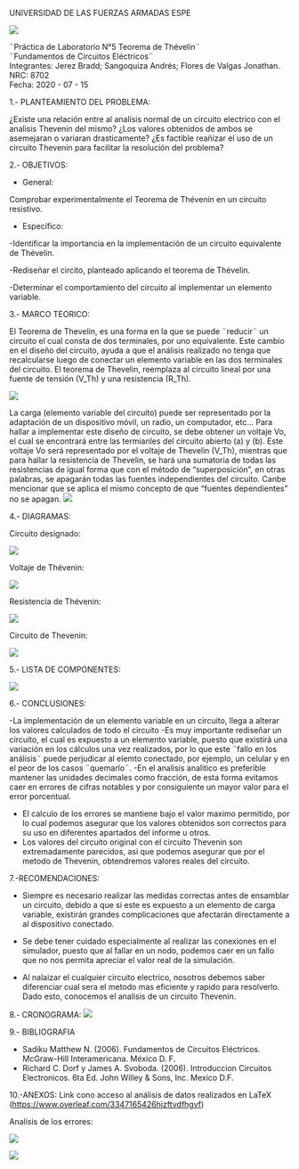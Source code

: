 UNIVERSIDAD DE LAS FUERZAS ARMADAS ESPE

![](https://github.com/BraddJCJ/Informe5_Jerez_Sangoquiza_Zambrano/blob/master/img/Logo_ESPE.png)

¨Práctica de Laboratorio N°5 Teorema de Thévelin¨  
¨Fundamentos de Circuitos Eléctricos¨  
Integrantes: Jerez Bradd; Sangoquiza Andrés; Flores de Valgas Jonathan.  
NRC: 8702   
Fecha: 2020 - 07 - 15  

1.- PLANTEAMIENTO DEL PROBLEMA:

¿Existe una relación entre al analísis normal de un circuito electrico con el analisis Thevenin del mismo? ¿Los valores obtenidos de ambos se asemejaran o variaran drasticamente? ¿Es factible reañizar el uso de un circuito Thevenin para facilitar la resolución del problema?

2.- OBJETIVOS:

* General: 

Comprobar experimentalmente el Teorema de Thévenin en un circuito resistivo.
* Específico:

-Identificar la importancia en la implementación de un circuito equivalente de Thévelin.

-Rediseñar el circito, planteado aplicando el teorema de Thévelin.

-Determinar el comportamiento del circuito al implementar un elemento variable. 


3.- MARCO TEORICO:

El Teorema de Thevelin, es una forma en la que se puede ¨reducir¨ un circuito el cual consta de dos terminales, por uno equivalente. Este cambio en el diseño del circuito, ayuda a que el análisis realizado no tenga que recalcularse luego de conectar un elemento variable en las dos terminales del circuito. El teorema de Thevelin, reemplaza al circuito lineal por una fuente de tensión (V_Th) y una resistencia (R_Th). 

![](https://github.com/BraddJCJ/Informe5_Jerez_Sangoquiza_Zambrano/blob/master/img/Fig.1.png)

La carga (elemento variable del circuito) puede ser representado por la adaptación de un dispositivo móvil, un radio, un computador, etc...
Para hallar a implementar este diseño de circuito, se debe obtener un voltaje Vo, el cual se encontrará entre las termianles del circuito abierto (a) y (b). Este voltaje Vo será representado por el voltaje de Thevelin (V_Th), mientras que para hallar la resistencia de Thevelin, se hará una sumatoria de todas las resistencias de igual forma que con el método de “superposición”, en otras palabras, se apagarán todas las fuentes independientes del circuito. Canbe mencionar que se aplica el mismo concepto de que “fuentes dependientes” no se apagan.
![](https://github.com/BraddJCJ/Informe5_Jerez_Sangoquiza_Zambrano/blob/master/img/Sadiku%203%20Ed.pdf%20-%20Adobe%20Acrobat%20Reader%20DC%2014_07_2020%2019_43_00.png)


4.- DIAGRAMAS:

Circuito designado:

![](https://github.com/BraddJCJ/Informe5_Jerez_Sangoquiza_Zambrano/blob/master/img/Diagrama%20P5.png)

Voltaje de Thévenin:
 
 ![](https://github.com/BraddJCJ/Informe5_Jerez_Sangoquiza_Zambrano/blob/master/img/Pr%C3%A1cticaN5%20VTh.png)

Resistencia de Thévenin:
 
 ![](https://github.com/BraddJCJ/Informe5_Jerez_Sangoquiza_Zambrano/blob/master/img/Pr%C3%A1cticaN5%20RTh.png)

Circuito de Thevenin:

![](https://github.com/BraddJCJ/Informe5_Jerez_Sangoquiza_Zambrano/blob/master/img/DiagramaP5The.png)


5.- LISTA DE COMPONENTES:

![](https://github.com/BraddJCJ/Informe5_Jerez_Sangoquiza_Zambrano/blob/master/img/Componentes.png)
 
6.- CONCLUSIONES:

-La implementación de un elemento variable en un circuito, llega a alterar los valores calculados de todo el circuito 
-Es muy importante rediseñar un circuito, el cual es expuesto a un elemento variable, puesto que existirá una variación en los cálculos una vez realizados, por lo que este ¨fallo en los análisis¨ puede perjudicar al elemto conectado, por ejemplo, un celular y en el peor de los casos ¨quemarlo¨.
-En el analisis analitico es preferible mantener las unidades decimales como fracción, de esta forma evitamos caer en errores de cifras notables y por consiguiente un mayor valor para el error porcentual.
- El calculo de los errores se mantiene bajo el valor maximo permitido, por lo cual podemos asegurar que los valores obtenidos son correctos para su uso en diferentes apartados del informe u otros.
- Los valores del circuito original con el circuito Thevenin son extremadamente parecidos, asi que podemos asegurar que por el metodo de Thevenin, obtendremos valores reales del circuito.
 
7.-RECOMENDACIONES:

- Siempre es necesario realizar las medidas correctas antes de ensamblar un circuito, debido a que si este es expuesto a un elemento de carga variable, existirán grandes complicaciones que afectarán directamente a al dispositivo conectado.
 
- Se debe tener cuidado especialmente al realizar las conexiones en el simulador, puesto que al fallar en un nodo, podemos caer en un fallo que no nos permita apreciar el valor real de la simulación.

- Al nalaizar el cualquier circuito electrico, nosotros debemos saber diferenciar cual sera el metodo mas eficiente y rapido para resolverlo. Dado esto, conocemos el analisis de un circuito Thevenin.
 

8.- CRONOGRAMA:
![](https://github.com/BraddJCJ/Informe5_Jerez_Sangoquiza_Zambrano/blob/master/img/Cronograma0.png)
 
9.- BIBLIOGRAFIA
 
 - Sadiku Matthew N. (2006). Fundamentos de Circuitos Eléctricos. McGraw-Hill Interamericana. México D. F.
-  Richard C. Dorf y James A. Svoboda. (2006). Introduccion Circuitos Electronicos. 6ta Ed. John Willey & Sons, Inc. Mexico D.F.

 10.-ANEXOS:
 Link cono acceso al análisis de datos realizados en LaTeX
(https://www.overleaf.com/3347165426hjzftvdfhgvf)
 
 Analisis de los errores:
 
 ![](https://github.com/BraddJCJ/Informe5_Jerez_Sangoquiza_Zambrano/blob/master/img/error1.png)
 
 ![](https://github.com/BraddJCJ/Informe5_Jerez_Sangoquiza_Zambrano/blob/master/img/error2.png)
